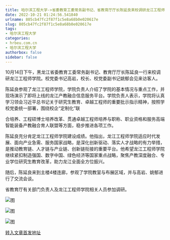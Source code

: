 ```yaml
---
title: 哈尔滨工程大学->省委教育工委常务副书记、省教育厅厅长陈延良来校调研龙江工程师学院 | hrbeu.com.cn
date: 2022-10-21 01:24:56.541840
urlname: 805cb47fc2f87f1c5e8a68b0e020617e
slug: 805cb47fc2f87f1c5e8a68b0e020617e
tags: 
- 哈尔滨工程大学
categories:
- hrbeu.com.cn
- 哈尔滨工程大学
authorbox: false
sidebar: false
---
```

10月14日下午，黑龙江省委教育工委常务副书记、教育厅厅长陈延良一行来校调研龙江工程师学院。校党委书记高岩，校长、校党委副书记姚郁会见来访客人。

陈延良参观了龙江工程师学院，学院负责人介绍了学院的基本情况与重点工作，并现场演示了即将上线的龙江产教融合信息服务平台。学院负责人表示，学院将认真学习领会习近平总书记关于研究生教育、卓越工程师的重要批示指示精神，按照学校党委统一部署，围绕校企“定制化”联
<!--more-->
合培养、工程硕博士培养改革、贯通卓越工程师培养与职称、职业资格和服务高端智能装备产教融合育人联盟等方面，稳步推进各项工作。

陈延良充分肯定龙江工程师学院建设成绩。他指出，龙江工程师学院适应时代发展、面向产业急需、服务国家战略，是深化创新驱动、落实人才战略的有力举措，是推动教育链、人才链与产业链、创新链衔接的重要平台。他希望龙江工程师学院继续紧扣制造强国、数字中国、绿色经济等国家重点战略，聚焦产教深度融合、专业学位研究生教育改革，助力龙江全面全方位振兴。

随后，陈延良来到主楼4楼连廊，参观了学院教室与布展区域，并与高岩、姚郁进行了交流会谈。

省教育厅有关部门负责人及龙江工程师学院相关人员参加调研。

![图](http://gongxue.cn/__local/1/08/36/4B47C45A61D14C7E05FFE1A37B6_6F9D3F5D_9075.jpg)

![图](http://gongxue.cn/__local/C/F1/56/239DDB492F06711C6A2AA259DC1_AA62BE52_13C4B.jpg)

![图](http://gongxue.cn/__local/4/F5/13/FAB6EEB4478EE7B71981A47D2ED_513EF752_167A2.jpg)

[转入文章首发地址](http://gongxue.cn/info/1141/73316.htm)